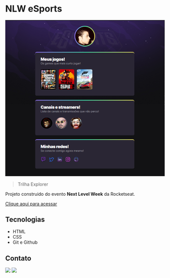 # NLW eSports

![preview](./.github/preview.png)

> Trilha Explorer

Projeto construido do evento **Next Level Week** da Rocketseat.

[Clique aqui para acessar](https://danysglez.github.io/nlw-esports-explorer)

## Tecnologias

- HTML 
- CSS
- Git e Github

## Contato

<div>
  <a href="https://twitter.com/dany_sglez" target="_blank"><img src="https://img.shields.io/badge/Twitter-1DA1F2?style=for-the-badge&logo=twitter&logoColor=white" target="_blank"></a>
  <a href="https://www.linkedin.com/in/danysglez" target="_blank"><img src="https://img.shields.io/badge/-LinkedIn-%230077B5?style=for-the-badge&logo=linkedin&logoColor=white" target="_blank"></a>   
  </div>

